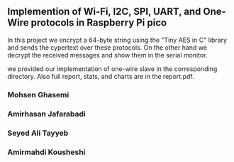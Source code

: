 ## Implemention of Wi-Fi, I2C, SPI, UART, and One-Wire protocols in Raspberry Pi pico

In this project we encrypt a 64-byte string using the "Tiny AES in C" library and sends the cypertext over these protocols. On the other hand we decrypt the received messages and show them in the serial monitor.

we provided our implementation of one-wire slave in the corresponding directory. Also full report, stats, and charts are in the report.pdf.

### Mohsen Ghasemi
### Amirhasan Jafarabadi
### Seyed Ali Tayyeb
### Amirmahdi Kousheshi
